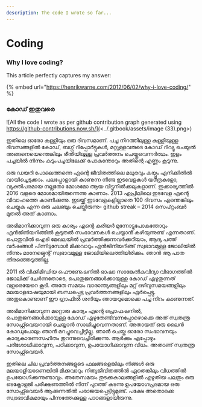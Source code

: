 ```yaml
---
description: The code I wrote so far...
---
```


# Coding

### Why I love coding?

This article perfectly captures my answer:

{% embed url="https://henrikwarne.com/2012/06/02/why-i-love-coding/" %}

### കോഡ് ഇതുവരെ

![All the code I wrote as per github contribution graph generated using https://github-contributions.now.sh/](<../.gitbook/assets/image (33).png>)

ഇതിലെ ഓരോ കള്ളിയും ഒരു ദിവസമാണ്. പച്ച നിറത്തിലുള്ള കള്ളിയുള്ള ദിവസങ്ങളിൽ കോഡ്, ബഗ്ഗ് റിപ്പോർട്ടുകൾ, മറ്റുള്ളവരുടെ കോഡ് റിവ്യൂ ചെയ്യൽ അങ്ങനെയെന്തെങ്കിലും രീതിയിലുള്ള പ്രവർത്തനം ചെയ്തുവെന്നർത്ഥം. ഇളം പച്ചയിൽ നിന്നും കടുംപച്ചയിലേക്ക് പോകുന്തോറും അതിന്റെ എണ്ണം കൂടുന്നു.

ഒരു ഡയറി പോലെത്തന്നെ എന്റെ ജീവിതത്തിലെ മധുരവും കയ്പ്പും എനിക്കിതിൽ വായിച്ചെടുക്കാം. പലപ്പോളായി കാണുന്ന നീണ്ട ഇടവേളകൾ യാത്രകളോ, വ്യക്തിപരമായ നല്ലതോ മോശമോ ആയ വിട്ടുനിൽക്കലുകളാണ്. ഇക്കാര്യത്തിൽ 2016 വളരെ മോശമായിരുന്നെന്നു കാണാം. 2013 ഏപ്രിലിലെ ഇടവേള എന്റെ വിവാഹത്തെ കാണിക്കുന്നു. ഇടയ്ക്ക് ഇടവേളകളില്ലാതെ 100 ദിവസം എന്തെങ്കിലും ചെയ്യുക എന്ന ഒരു ചലഞ്ചും ചെയ്തിരുന്നു- github streak – 2014 സെപ്റ്റംബർ മുതൽ അത് കാണാം.

അഭിമാനിക്കാവുന്ന ഒരു കാര്യം എന്റെ കരിയർ മുന്നോട്ടുപോകുന്തോറും എൻജിനിയറിങ്ങിൽ കൂടുതൽ സംഭാവനകൾ ചെയ്യാൻ കഴിയുന്നുണ്ട് എന്നതാണ്. പൊതുവിൽ ഐടി മേഖലയിൽ പ്രവർത്തിക്കുന്നവർക്കറിയാം, ആദ്യ പത്ത് വർഷങ്ങൾ പിന്നിടുമ്പോൾ മിക്കവാറും എൻജിനിയറിങ്ങ് സ്വഭാവമുള്ള ജോലിയിൽ നിന്നും മാനേജ്മെന്റ് സ്വഭാവമുള്ള ജോലിയിലെത്തിയിരിക്കും. ഞാൻ ആ പാത തിരഞ്ഞെടുത്തില്ല.

2011 ൽ വിക്കിമീഡിയ ഫൌണ്ടേഷനിൽ ഭാഷാ സാങ്കേതികവിദ്യാ വിഭാഗത്തിൽ ജോലിക്ക് ചേർന്നതോടെ, പൊതുജനങ്ങൾക്കായുള്ള കോഡ് എഴുതുന്നത് വളരെയേറെ കൂടി. അതേ സമയം വാരാന്ത്യങ്ങളിലും മറ്റ് ഒഴിവുസമയങ്ങളിലും മലയാളഭാഷയുമായി ബന്ധപ്പെട്ട പ്രവർത്തനങ്ങളിലും ഏർപ്പെട്ടു. അതുകൊണ്ടാണ് ഈ ഗ്രാഫിൽ ശനിയും ഞായറുമൊക്കെ പച്ച നിറം കാണുന്നത്.

അഭിമാനിക്കാവുന്ന മറ്റൊരു കാര്യം എന്റെ പ്രൊഫഷനിൽ, പൊതുജനങ്ങൾക്കായുള്ള കോഡ് എഴുതേണ്ടിവന്നപ്പോഴൊക്കെ അത് സ്വതന്ത്ര സോഫ്റ്റ്‌വെയറായി ചെയ്യാൻ സാധിച്ചുവെന്നതാണ്. അതായത് ഒരു ലൈൻ കോഡുപോലും ഞാൻ മറച്ചുവെച്ചിട്ടില്ല. ഞാൻ ചെയ്ത ഓരോ സംഭാവനയും കാര്യകാരണസഹിതം തുറന്നുവെച്ചിരിക്കുന്നു. ആർക്കും എപ്പോഴും പരിശോധിക്കാവുന്ന, പഠിക്കാവുന്ന, ഉപയോഗിക്കാവുന്ന വിധം. അതാണ് സ്വതന്ത്ര സോഫ്റ്റ്‌വെയർ.

ഇതിലെ ചില പ്രവർത്തനങ്ങളുടെ ഫലങ്ങളെങ്കിലും നിങ്ങൾ ഒരു മലയാളിയാണെങ്കിൽ മിക്കവാറും നിത്യജീവിതത്തിൽ ഏതെങ്കിലും വിധത്തിൽ ഉപയോഗിക്കുന്നുണ്ടാവും. അതേസമയം തുടക്കകാലങ്ങളിൽ എഴുതിയ പലതും ഒരു ടെക്നോളജി പരീക്ഷണത്തിൽ നിന്ന് പുറത്ത് കടന്നു ഉപയോഗപ്രദമായ ഒരു സോഫ്റ്റ്‌വെയർ ആക്കുന്നതിൽ പരാജയപ്പെട്ടിട്ടുമുണ്ട്. പക്ഷേ അതൊക്കെ സ്വാഭാവികമായും പിന്നത്തേക്കുള്ള പാഠങ്ങളായിരുന്നു.
